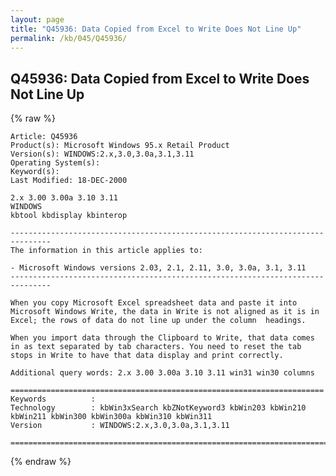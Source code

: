 ```yaml
---
layout: page
title: "Q45936: Data Copied from Excel to Write Does Not Line Up"
permalink: /kb/045/Q45936/
---
```


## Q45936: Data Copied from Excel to Write Does Not Line Up

{% raw %}

	Article: Q45936
	Product(s): Microsoft Windows 95.x Retail Product
	Version(s): WINDOWS:2.x,3.0,3.0a,3.1,3.11
	Operating System(s): 
	Keyword(s): 
	Last Modified: 18-DEC-2000
	
	2.x 3.00 3.00a 3.10 3.11
	WINDOWS
	kbtool kbdisplay kbinterop
	
	-------------------------------------------------------------------------------
	The information in this article applies to:
	
	- Microsoft Windows versions 2.03, 2.1, 2.11, 3.0, 3.0a, 3.1, 3.11 
	-------------------------------------------------------------------------------
	
	When you copy Microsoft Excel spreadsheet data and paste it into
	Microsoft Windows Write, the data in Write is not aligned as it is in
	Excel; the rows of data do not line up under the column  headings.
	
	When you import data through the Clipboard to Write, that data comes
	in as text separated by tab characters. You need to reset the tab
	stops in Write to have that data display and print correctly.
	
	Additional query words: 2.x 3.00 3.00a 3.10 3.11 win31 win30 columns
	
	======================================================================
	Keywords          :  
	Technology        : kbWin3xSearch kbZNotKeyword3 kbWin203 kbWin210 kbWin211 kbWin300 kbWin300a kbWin310 kbWin311
	Version           : WINDOWS:2.x,3.0,3.0a,3.1,3.11
	
	=============================================================================
	

{% endraw %}
